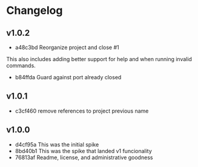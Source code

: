 # Changelog

## v1.0.2

* a48c3bd Reorganize project and close #1

This also includes adding better support for help and when running invalid
commands.

* b84ffda Guard against port already closed

## v1.0.1

* c3cf460 remove references to project previous name

## v1.0.0

* d4cf95a This was the initial spike
* 8bd40b1 This was the spike that landed v1 funcionality
* 76813af Readme, license, and administrative goodness
